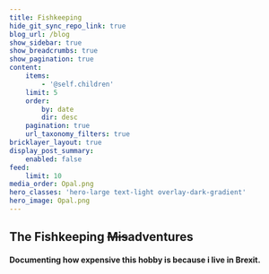 ```yaml
---
title: Fishkeeping
hide_git_sync_repo_link: true
blog_url: /blog
show_sidebar: true
show_breadcrumbs: true
show_pagination: true
content:
    items:
        - '@self.children'
    limit: 5
    order:
        by: date
        dir: desc
    pagination: true
    url_taxonomy_filters: true
bricklayer_layout: true
display_post_summary:
    enabled: false
feed:
    limit: 10
media_order: Opal.png
hero_classes: 'hero-large text-light overlay-dark-gradient'
hero_image: Opal.png
---
```


## The Fishkeeping ~~Mis~~adventures

#### Documenting how expensive this hobby is because i live in Brexit.